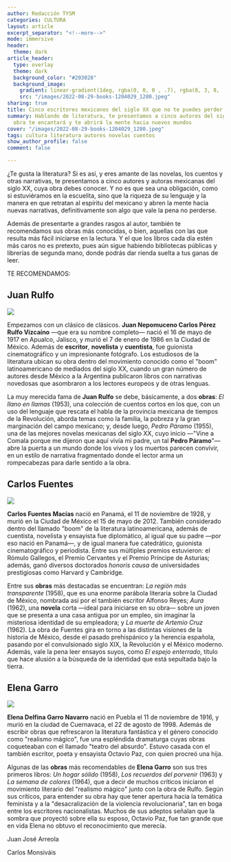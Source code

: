```yaml
---
author: Redacción TYSM
categories: CULTURA
layout: article
excerpt_separator: "<!--more-->"
mode: immersive
header:
  theme: dark
article_header:
  type: overlay
  theme: dark
  background_color: "#203028"
  background_image:
    gradient: linear-gradient(1deg, rgba(0, 0, 0 , .7), rgba(8, 3, 8, .9))
    src: "/images/2022-08-29-books-1204029_1280.jpeg"
sharing: true
title: Cinco escritores mexicanos del siglo XX que no te puedes perder
summary: Hablando de literatura, te presentamos a cinco autores del siglo pasado cuya
  obra te encantará y te abrirá la mente hacia nuevos mundos
cover: "/images/2022-08-29-books-1204029_1280.jpeg"
tags: cultura literatura autores novelas cuentos
show_author_profile: false
comment: false

---
```

¿Te gusta la literatura? Si es así, y eres amante de las novelas, los cuentos y otras narrativas, te presentamos a cinco autores y autoras mexicanas del siglo XX, cuya obra debes conocer. Y no es que sea una obligación, como si estuviéramos en la escuelita, sino que la riqueza de su lenguaje y la manera en que retratan al espíritu del mexicano y abren la mente hacia nuevas narrativas, definitivamente son algo que vale la pena no perderse.

Además de presentarte a grandes rasgos al autor, también te recomendamos sus obras más conocidas, o bien, aquellas con las que resulta más fácil iniciarse en la lectura. Y el que los libros cada día estén más caros no es pretexto, pues aún sigue habiendo bibliotecas públicas y librerías de segunda mano, donde podrás dar rienda suelta a tus ganas de leer.

TE RECOMENDAMOS:

## Juan Rulfo

![](https://upload.wikimedia.org/wikipedia/commons/1/14/Rulfo_por_Lyon.jpg)

Empezamos con un clásico de clásicos. **Juan Nepomuceno Carlos Pérez Rulfo Vizcaíno** —que era su nombre completo— nació el 16 de mayo de 1917 en Apualco, Jalisco, y murió el 7 de enero de 1986 en la Ciudad de México. Además de **escritor**, **novelista** y **cuentista**, fue guionista cinematográfico y un impresionante fotógrafo. Los estudiosos de la literatura ubican su obra dentro del movimiento conocido como el "boom" latinoamericano de mediados del siglo XX, cuando un gran número de autores desde México a la Argentina publicaron libros con narrativas novedosas que asombraron a los lectores europeos y de otras lenguas.

La muy merecida fama de **Juan Rulfo** se debe, básicamente, a dos **obras**: _El llano en llamas_ (1953), una colección de cuentos cortos en los que, con un uso del lenguaje que rescata el habla de la provincia mexicana de tiempos de la Revolución, aborda temas como la familia, la pobreza y la gran marginación del campo mexicano; y, desde luego, _Pedro Páramo_ (1955), una de las mejores novelas mexicanas del siglo XX, cuyo inicio —"Vine a Comala porque me dijeron que aquí vivía mi padre, un tal **Pedro Páramo**"— abre la puerta a un mundo donde los vivos y los muertos parecen convivir, en un estilo de narrativa fragmentado donde el lector arma un rompecabezas para darle sentido a la obra.

## Carlos Fuentes

![](https://upload.wikimedia.org/wikipedia/commons/thumb/3/37/Carlos_Fuentes%2C_Paris_-_Mar_2009_%284%29.jpg/682px-Carlos_Fuentes%2C_Paris_-_Mar_2009_%284%29.jpg)

**Carlos Fuentes Macías** nació en Panamá, el 11 de noviembre de 1928, y murió en la Ciudad de México el 15 de mayo de 2012. También considerado dentro del llamado "boom" de la literatura latinoamericana, además de cuentista, novelista y ensayista fue diplomático, al igual que su padre —por eso nació en Panamá—, y de igual manera fue catedrático, guionista cinematográfico y periodista. Entre sus múltiples premios estuvieron: el Rómulo Gallegos, el Premio Cervantes y el Premio Príncipe de Asturias; además, ganó diversos doctorados _honoris causa_ de universidades prestigiosas como Harvard y Cambridge.

Entre sus **obras** más destacadas se encuentran: _La región más transparente_ (1958), que es una enorme parábola literaria sobre la Ciudad de México, nombrada así por el también escritor Alfonso Reyes; _Aura_ (1962), una **novela** corta —ideal para iniciarse en su obra— sobre un joven que se presenta a una casa antigua por un empleo, sin imaginar la misteriosa identidad de su empleadora; y _La muerte de Artemio Cruz_ (1962). La obra de Fuentes gira en torno a las distintas visiones de la historia de México, desde el pasado prehispánico y la herencia española, pasando por el convulsionado siglo XIX, la Revolución y el México moderno. Además, vale la pena leer ensayos suyos, como _El espejo enterrado_, título que hace alusión a la búsqueda de la identidad que está sepultada bajo la tierra.

## Elena Garro

![](https://upload.wikimedia.org/wikipedia/commons/thumb/a/a7/Elena_Garro.jpg/698px-Elena_Garro.jpg)

**Elena Delfina Garro Navarro** nació en Puebla el 11 de noviembre de 1916, y murió en la ciudad de Cuernavaca, el 22 de agosto de 1998. Además de escribir obras que refrescaron la literatura fantástica y el género conocido como "realismo mágico", fue una espléndida dramaturga cuyas obras coqueteaban con el llamado "teatro del absurdo". Estuvo casada con el también escritor, poeta y ensayista Octavio Paz, con quien procreó una hija.

Algunas de las **obras** más recomendables de **Elena Garro** son sus tres primeros libros: _Un hogar sólido_ (1958), _Los recuerdos del porvenir_ (1963) y _La semana de colores_ (1964), que a decir de muchos críticos iniciaron el movimiento literario del "realismo mágico" junto con la obra de Rulfo. Según sus críticos, para entender su obra hay que tener apertura hacia la temática feminista y a la "desacralización de la violencia revolucionaria", tan en boga entre los escritores nacionalistas. Muchos de sus adeptos señalan que la sombra que proyectó sobre ella su esposo, Octavio Paz, fue tan grande que en vida Elena no obtuvo el reconocimiento que merecía.

Juan José Arreola

Carlos Monsiváis